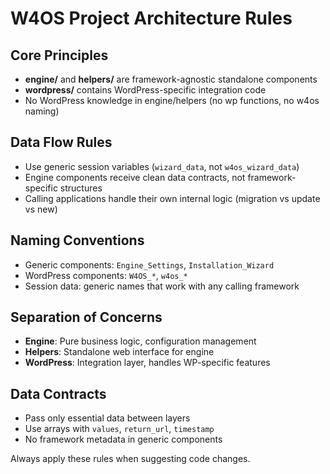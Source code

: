 # W4OS Project Architecture Rules

## Core Principles
- **engine/** and **helpers/** are framework-agnostic standalone components
- **wordpress/** contains WordPress-specific integration code
- No WordPress knowledge in engine/helpers (no wp functions, no w4os naming)

## Data Flow Rules
- Use generic session variables (`wizard_data`, not `w4os_wizard_data`)
- Engine components receive clean data contracts, not framework-specific structures
- Calling applications handle their own internal logic (migration vs update vs new)

## Naming Conventions
- Generic components: `Engine_Settings`, `Installation_Wizard`
- WordPress components: `W4OS_*`, `w4os_*`
- Session data: generic names that work with any calling framework

## Separation of Concerns
- **Engine**: Pure business logic, configuration management
- **Helpers**: Standalone web interface for engine
- **WordPress**: Integration layer, handles WP-specific features

## Data Contracts
- Pass only essential data between layers
- Use arrays with `values`, `return_url`, `timestamp`
- No framework metadata in generic components

Always apply these rules when suggesting code changes.
